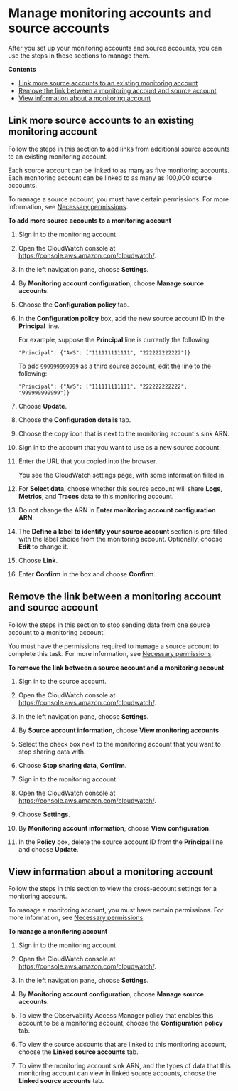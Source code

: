 # Manage monitoring accounts and source accounts<a name="Unified-Cross-Account-Manage"></a>

After you set up your monitoring accounts and source accounts, you can use the steps in these sections to manage them\.

**Contents**
+ [Link more source accounts to an existing monitoring account](#Unified-Cross-Account-Setup-AddSourceAccounts)
+ [Remove the link between a monitoring account and source account](#Unified-Cross-Account-Setup-UnlinkAccount)
+ [View information about a monitoring account](#Unified-Cross-Account-Setup-ManageMonitoringAccount)

## Link more source accounts to an existing monitoring account<a name="Unified-Cross-Account-Setup-AddSourceAccounts"></a>

Follow the steps in this section to add links from additional source accounts to an existing monitoring account\. 

Each source account can be linked to as many as five monitoring accounts\. Each monitoring account can be linked to as many as 100,000 source accounts\.

To manage a source account, you must have certain permissions\. For more information, see [Necessary permissions](CloudWatch-Unified-Cross-Account-Setup.md#CloudWatch-Unified-Cross-Account-Setup-permissions)\.

**To add more source accounts to a monitoring account**

1. Sign in to the monitoring account\.

1. Open the CloudWatch console at [https://console\.aws\.amazon\.com/cloudwatch/](https://console.aws.amazon.com/cloudwatch/)\.

1. In the left navigation pane, choose **Settings**\.

1. By **Monitoring account configuration**, choose **Manage source accounts**\.

1. Choose the **Configuration policy** tab\.

1. In the **Configuration policy** box, add the new source account ID in the **Principal** line\.

   For example, suppose the **Principal** line is currently the following:

   ```
   "Principal": {"AWS": ["111111111111", "222222222222"]}
   ```

   To add `999999999999` as a third source account, edit the line to the following:

   ```
   "Principal": {"AWS": ["111111111111", "222222222222", "999999999999"]}
   ```

1. Choose **Update**\.

1. Choose the **Configuration details** tab\.

1. Choose the copy icon that is next to the monitoring account's sink ARN\.

1. Sign in to the account that you want to use as a new source account\.

1. Enter the URL that you copied into the browser\.

   You see the CloudWatch settings page, with some information filled in\.

1. For **Select data**, choose whether this source account will share **Logs**, **Metrics**, and **Traces** data to this monitoring account\.

1. Do not change the ARN in **Enter monitoring account configuration ARN**\.

1. The **Define a label to identify your source account** section is pre\-filled with the label choice from the monitoring account\. Optionally, choose **Edit** to change it\.

1. Choose **Link**\.

1. Enter **Confirm** in the box and choose **Confirm**\.

## Remove the link between a monitoring account and source account<a name="Unified-Cross-Account-Setup-UnlinkAccount"></a>

Follow the steps in this section to stop sending data from one source account to a monitoring account\. 

You must have the permissions required to manage a source account to complete this task\. For more information, see [Necessary permissions](CloudWatch-Unified-Cross-Account-Setup.md#CloudWatch-Unified-Cross-Account-Setup-permissions)\.

**To remove the link between a source account and a monitoring account**

1. Sign in to the source account\.

1. Open the CloudWatch console at [https://console\.aws\.amazon\.com/cloudwatch/](https://console.aws.amazon.com/cloudwatch/)\.

1. In the left navigation pane, choose **Settings**\.

1. By **Source account information**, choose **View monitoring accounts**\.

1. Select the check box next to the monitoring account that you want to stop sharing data with\.

1. Choose **Stop sharing data**, **Confirm**\.

1. Sign in to the monitoring account\.

1. Open the CloudWatch console at [https://console\.aws\.amazon\.com/cloudwatch/](https://console.aws.amazon.com/cloudwatch/)\.

1. Choose **Settings**\.

1. By **Monitoring account information**, choose **View configuration**\.

1. In the **Policy** box, delete the source account ID from the **Principal** line and choose **Update**\.

## View information about a monitoring account<a name="Unified-Cross-Account-Setup-ManageMonitoringAccount"></a>

Follow the steps in this section to view the cross\-account settings for a monitoring account\. 

To manage a monitoring account, you must have certain permissions\. For more information, see [Necessary permissions](CloudWatch-Unified-Cross-Account-Setup.md#CloudWatch-Unified-Cross-Account-Setup-permissions)\.

**To manage a monitoring account**

1. Sign in to the monitoring account\.

1. Open the CloudWatch console at [https://console\.aws\.amazon\.com/cloudwatch/](https://console.aws.amazon.com/cloudwatch/)\.

1. In the left navigation pane, choose **Settings**\.

1. By **Monitoring account configuration**, choose **Manage source accounts**\.

1. To view the Observability Access Manager policy that enables this account to be a monitoring account, choose the **Configuration policy** tab\.

1. To view the source accounts that are linked to this monitoring account, choose the **Linked source accounts** tab\.

1. To view the monitoring account sink ARN, and the types of data that this monitoring account can view in linked source accounts, choose the **Linked source accounts** tab\.